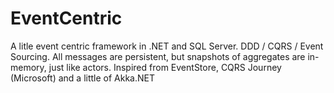 # EventCentric
A litle event centric framework in .NET and SQL Server. DDD / CQRS / Event Sourcing. All messages are persistent, but snapshots of aggregates are in-memory, just like actors. Inspired from EventStore, CQRS Journey (Microsoft) and a little of Akka.NET 
